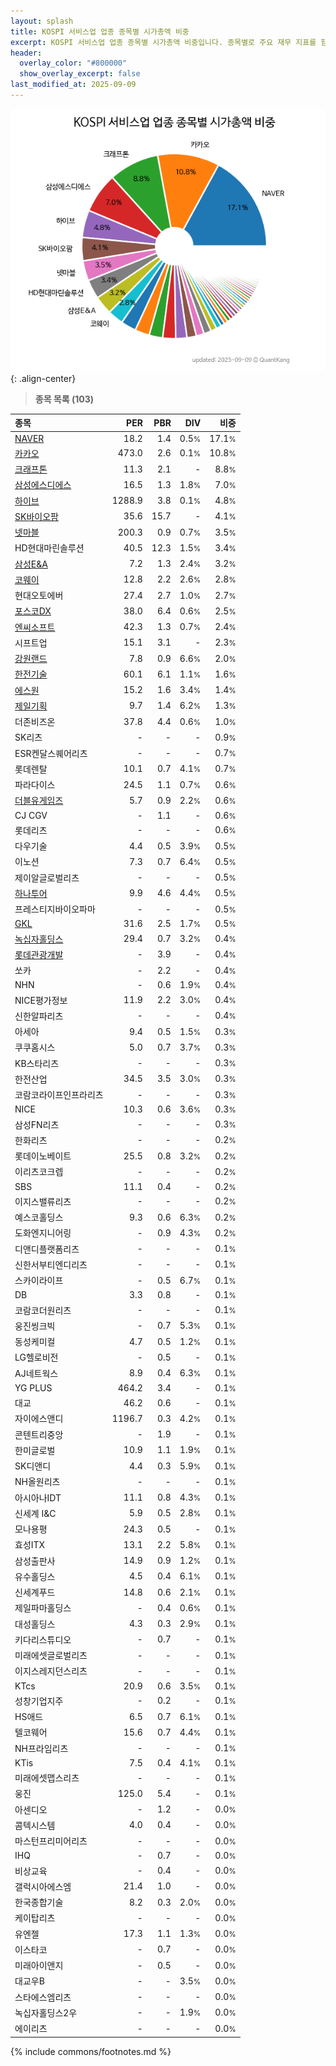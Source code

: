 ```yaml
---
layout: splash
title: KOSPI 서비스업 업종 종목별 시가총액 비중
excerpt: KOSPI 서비스업 업종 종목별 시가총액 비중입니다. 종목별로 주요 재무 지표를 함께 표시합니다.
header:
  overlay_color: "#800000"
  show_overlay_excerpt: false
last_modified_at: 2025-09-09
---
```



![KOSPI 서비스업 업종 종목별 시가총액 비중](/stats/sector/images/kospi_업종_서비스업_종목.png){: .align-center}


> **종목 목록 (103)**<a id="list"></a>

| **종목** | **PER** | **PBR** | **DIV** | **비중** |
| :------- | ------: | ------: | ------: | -------: |
| [NAVER](/035420/) | 18.2 | 1.4 | 0.5<small>%</small> | 17.1<small>%</small> |
| [카카오](/035720/) | 473.0 | 2.6 | 0.1<small>%</small> | 10.8<small>%</small> |
| [크래프톤](/259960/) | 11.3 | 2.1 | - | 8.8<small>%</small> |
| [삼성에스디에스](/018260/) | 16.5 | 1.3 | 1.8<small>%</small> | 7.0<small>%</small> |
| [하이브](/352820/) | 1288.9 | 3.8 | 0.1<small>%</small> | 4.8<small>%</small> |
| [SK바이오팜](/326030/) | 35.6 | 15.7 | - | 4.1<small>%</small> |
| [넷마블](/251270/) | 200.3 | 0.9 | 0.7<small>%</small> | 3.5<small>%</small> |
| HD현대마린솔루션 | 40.5 | 12.3 | 1.5<small>%</small> | 3.4<small>%</small> |
| [삼성E&A](/028050/) | 7.2 | 1.3 | 2.4<small>%</small> | 3.2<small>%</small> |
| [코웨이](/021240/) | 12.8 | 2.2 | 2.6<small>%</small> | 2.8<small>%</small> |
| 현대오토에버 | 27.4 | 2.7 | 1.0<small>%</small> | 2.7<small>%</small> |
| [포스코DX](/022100/) | 38.0 | 6.4 | 0.6<small>%</small> | 2.5<small>%</small> |
| [엔씨소프트](/036570/) | 42.3 | 1.3 | 0.7<small>%</small> | 2.4<small>%</small> |
| 시프트업 | 15.1 | 3.1 | - | 2.3<small>%</small> |
| [강원랜드](/035250/) | 7.8 | 0.9 | 6.6<small>%</small> | 2.0<small>%</small> |
| [한전기술](/052690/) | 60.1 | 6.1 | 1.1<small>%</small> | 1.6<small>%</small> |
| [에스원](/012750/) | 15.2 | 1.6 | 3.4<small>%</small> | 1.4<small>%</small> |
| [제일기획](/030000/) | 9.7 | 1.4 | 6.2<small>%</small> | 1.3<small>%</small> |
| 더존비즈온 | 37.8 | 4.4 | 0.6<small>%</small> | 1.0<small>%</small> |
| SK리츠 | - | - | - | 0.9<small>%</small> |
| ESR켄달스퀘어리츠 | - | - | - | 0.7<small>%</small> |
| 롯데렌탈 | 10.1 | 0.7 | 4.1<small>%</small> | 0.7<small>%</small> |
| 파라다이스 | 24.5 | 1.1 | 0.7<small>%</small> | 0.6<small>%</small> |
| [더블유게임즈](/192080/) | 5.7 | 0.9 | 2.2<small>%</small> | 0.6<small>%</small> |
| CJ CGV | - | 1.1 | - | 0.6<small>%</small> |
| 롯데리츠 | - | - | - | 0.6<small>%</small> |
| 다우기술 | 4.4 | 0.5 | 3.9<small>%</small> | 0.5<small>%</small> |
| 이노션 | 7.3 | 0.7 | 6.4<small>%</small> | 0.5<small>%</small> |
| 제이알글로벌리츠 | - | - | - | 0.5<small>%</small> |
| [하나투어](/039130/) | 9.9 | 4.6 | 4.4<small>%</small> | 0.5<small>%</small> |
| 프레스티지바이오파마 | - | - | - | 0.5<small>%</small> |
| [GKL](/114090/) | 31.6 | 2.5 | 1.7<small>%</small> | 0.5<small>%</small> |
| [녹십자홀딩스](/005250/) | 29.4 | 0.7 | 3.2<small>%</small> | 0.4<small>%</small> |
| [롯데관광개발](/032350/) | - | 3.9 | - | 0.4<small>%</small> |
| 쏘카 | - | 2.2 | - | 0.4<small>%</small> |
| NHN | - | 0.6 | 1.9<small>%</small> | 0.4<small>%</small> |
| NICE평가정보 | 11.9 | 2.2 | 3.0<small>%</small> | 0.4<small>%</small> |
| 신한알파리츠 | - | - | - | 0.4<small>%</small> |
| 아세아 | 9.4 | 0.5 | 1.5<small>%</small> | 0.3<small>%</small> |
| 쿠쿠홈시스 | 5.0 | 0.7 | 3.7<small>%</small> | 0.3<small>%</small> |
| KB스타리츠 | - | - | - | 0.3<small>%</small> |
| 한전산업 | 34.5 | 3.5 | 3.0<small>%</small> | 0.3<small>%</small> |
| 코람코라이프인프라리츠 | - | - | - | 0.3<small>%</small> |
| NICE | 10.3 | 0.6 | 3.6<small>%</small> | 0.3<small>%</small> |
| 삼성FN리츠 | - | - | - | 0.3<small>%</small> |
| 한화리츠 | - | - | - | 0.2<small>%</small> |
| 롯데이노베이트 | 25.5 | 0.8 | 3.2<small>%</small> | 0.2<small>%</small> |
| 이리츠코크렙 | - | - | - | 0.2<small>%</small> |
| SBS | 11.1 | 0.4 | - | 0.2<small>%</small> |
| 이지스밸류리츠 | - | - | - | 0.2<small>%</small> |
| 예스코홀딩스 | 9.3 | 0.6 | 6.3<small>%</small> | 0.2<small>%</small> |
| 도화엔지니어링 | - | 0.9 | 4.3<small>%</small> | 0.2<small>%</small> |
| 디앤디플랫폼리츠 | - | - | - | 0.1<small>%</small> |
| 신한서부티엔디리츠 | - | - | - | 0.1<small>%</small> |
| 스카이라이프 | - | 0.5 | 6.7<small>%</small> | 0.1<small>%</small> |
| DB | 3.3 | 0.8 | - | 0.1<small>%</small> |
| 코람코더원리츠 | - | - | - | 0.1<small>%</small> |
| 웅진씽크빅 | - | 0.7 | 5.3<small>%</small> | 0.1<small>%</small> |
| 동성케미컬 | 4.7 | 0.5 | 1.2<small>%</small> | 0.1<small>%</small> |
| LG헬로비전 | - | 0.5 | - | 0.1<small>%</small> |
| AJ네트웍스 | 8.9 | 0.4 | 6.3<small>%</small> | 0.1<small>%</small> |
| YG PLUS | 464.2 | 3.4 | - | 0.1<small>%</small> |
| 대교 | 46.2 | 0.6 | - | 0.1<small>%</small> |
| 자이에스앤디 | 1196.7 | 0.3 | 4.2<small>%</small> | 0.1<small>%</small> |
| 콘텐트리중앙 | - | 1.9 | - | 0.1<small>%</small> |
| 한미글로벌 | 10.9 | 1.1 | 1.9<small>%</small> | 0.1<small>%</small> |
| SK디앤디 | 4.4 | 0.3 | 5.9<small>%</small> | 0.1<small>%</small> |
| NH올원리츠 | - | - | - | 0.1<small>%</small> |
| 아시아나IDT | 11.1 | 0.8 | 4.3<small>%</small> | 0.1<small>%</small> |
| 신세계 I&C | 5.9 | 0.5 | 2.8<small>%</small> | 0.1<small>%</small> |
| 모나용평 | 24.3 | 0.5 | - | 0.1<small>%</small> |
| 효성ITX | 13.1 | 2.2 | 5.8<small>%</small> | 0.1<small>%</small> |
| 삼성출판사 | 14.9 | 0.9 | 1.2<small>%</small> | 0.1<small>%</small> |
| 유수홀딩스 | 4.5 | 0.4 | 6.1<small>%</small> | 0.1<small>%</small> |
| 신세계푸드 | 14.8 | 0.6 | 2.1<small>%</small> | 0.1<small>%</small> |
| 제일파마홀딩스 | - | 0.4 | 0.6<small>%</small> | 0.1<small>%</small> |
| 대성홀딩스 | 4.3 | 0.3 | 2.9<small>%</small> | 0.1<small>%</small> |
| 키다리스튜디오 | - | 0.7 | - | 0.1<small>%</small> |
| 미래에셋글로벌리츠 | - | - | - | 0.1<small>%</small> |
| 이지스레지던스리츠 | - | - | - | 0.1<small>%</small> |
| KTcs | 20.9 | 0.6 | 3.5<small>%</small> | 0.1<small>%</small> |
| 성창기업지주 | - | 0.2 | - | 0.1<small>%</small> |
| HS애드 | 6.5 | 0.7 | 6.1<small>%</small> | 0.1<small>%</small> |
| 텔코웨어 | 15.6 | 0.7 | 4.4<small>%</small> | 0.1<small>%</small> |
| NH프라임리츠 | - | - | - | 0.1<small>%</small> |
| KTis | 7.5 | 0.4 | 4.1<small>%</small> | 0.1<small>%</small> |
| 미래에셋맵스리츠 | - | - | - | 0.1<small>%</small> |
| 웅진 | 125.0 | 5.4 | - | 0.1<small>%</small> |
| 아센디오 | - | 1.2 | - | 0.0<small>%</small> |
| 콤텍시스템 | 4.0 | 0.4 | - | 0.0<small>%</small> |
| 마스턴프리미어리츠 | - | - | - | 0.0<small>%</small> |
| IHQ | - | 0.7 | - | 0.0<small>%</small> |
| 비상교육 | - | 0.4 | - | 0.0<small>%</small> |
| 갤럭시아에스엠 | 21.4 | 1.0 | - | 0.0<small>%</small> |
| 한국종합기술 | 8.2 | 0.3 | 2.0<small>%</small> | 0.0<small>%</small> |
| 케이탑리츠 | - | - | - | 0.0<small>%</small> |
| 유엔젤 | 17.3 | 1.1 | 1.3<small>%</small> | 0.0<small>%</small> |
| 이스타코 | - | 0.7 | - | 0.0<small>%</small> |
| 미래아이앤지 | - | 0.5 | - | 0.0<small>%</small> |
| 대교우B | - | - | 3.5<small>%</small> | 0.0<small>%</small> |
| 스타에스엠리츠 | - | - | - | 0.0<small>%</small> |
| 녹십자홀딩스2우 | - | - | 1.9<small>%</small> | 0.0<small>%</small> |
| 에이리츠 | - | - | - | 0.0<small>%</small> |

{% include commons/footnotes.md %}